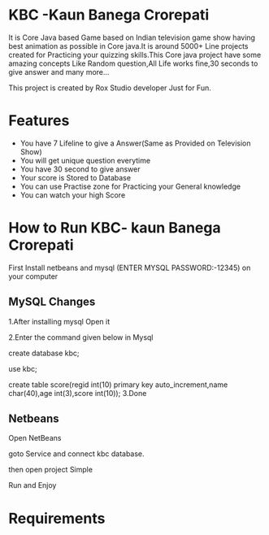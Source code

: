 # KBC -Kaun Banega Crorepati
It is Core Java based Game based on Indian television game show having best animation as possible in Core java.It is around 5000+ Line projects created for Practicing your quizzing skills.This Core java project have some amazing concepts Like Random question,All Life 
works fine,30 seconds to give answer and many more...

This project is created by Rox Studio developer Just for Fun.


# Features
+ You have 7 Lifeline to give a Answer(Same as Provided on Television Show)
+ You will get unique question everytime
+ You have 30 second to give answer
+ Your score is Stored to Database
+ You can use Practise zone for Practicing your General knowledge
+ You can watch your high Score




# How to Run KBC- kaun Banega Crorepati
First Install netbeans and mysql (ENTER MYSQL PASSWORD:-12345) on  your computer





 MySQL Changes                              
-----------------------

1.After installing mysql Open it

2.Enter the command given below in Mysql

create database kbc;

use kbc;

create table score(regid int(10) primary key auto_increment,name char(40),age int(3),score int(10));
3.Done


Netbeans
-----------------------
Open NetBeans

goto Service and connect kbc database.

then open project Simple

Run and Enjoy

# Requirements




